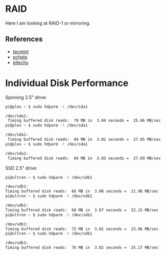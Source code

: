 # RAID

Here I am looking at RAID-1 or mirroring.

## References

- [tecmint](https://www.tecmint.com/create-raid1-in-linux/)
- [pchelp](https://pchelp.ricmedia.com/build-raspberry-pi3-raid-nas-server/3/)
- [eltechs](https://eltechs.com/raspberry-pi-nas-guide/)

# Individual Disk Performance

Spinning 2.5" drive:

```bash
pi@plex ~ $ sudo hdparm -t /dev/sda1

/dev/sda1:
 Timing buffered disk reads:  78 MB in  3.04 seconds =  25.66 MB/sec
pi@plex ~ $ sudo hdparm -t /dev/sda1

/dev/sda1:
 Timing buffered disk reads:  84 MB in  3.02 seconds =  27.85 MB/sec
pi@plex ~ $ sudo hdparm -t /dev/sda1

/dev/sda1:
 Timing buffered disk reads:  84 MB in  3.03 seconds =  27.69 MB/sec
 ```
 
 SSD 2.5" drive:
 
 ```bash
pi@ultron ~ $ sudo hdparm -t /dev/sdb1

/dev/sdb1:
 Timing buffered disk reads:  66 MB in  3.00 seconds =  21.98 MB/sec
pi@ultron ~ $ sudo hdparm -t /dev/sdb1

/dev/sdb1:
 Timing buffered disk reads:  68 MB in  3.07 seconds =  22.15 MB/sec
pi@ultron ~ $ sudo hdparm -t /dev/sdb1

/dev/sdb1:
 Timing buffered disk reads:  72 MB in  3.01 seconds =  23.96 MB/sec
pi@ultron ~ $ sudo hdparm -t /dev/sdb1

/dev/sdb1:
 Timing buffered disk reads:  76 MB in  3.02 seconds =  25.17 MB/sec
 ```
